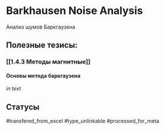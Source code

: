 # Barkhausen Noise Analysis

Анализ шумов Баркгаузена

## Полезные тезисы:
### [[1.4.3 Методы магнитные]]
#### Основы метода баркгаузена
_in text_

## Статусы
#transfered_from_excel 
#type_unlinkable 
#processed_for_meta